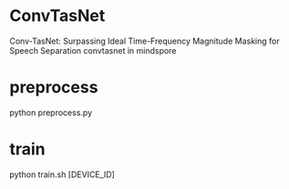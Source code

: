 # ConvTasNet
Conv-TasNet: Surpassing Ideal Time-Frequency Magnitude Masking for Speech Separation
convtasnet in mindspore

# preprocess
python preprocess.py

# train
python train.sh [DEVICE_ID]
